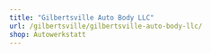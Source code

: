 ```yaml
---
title: "Gilbertsville Auto Body LLC"
url: /gilbertsville/gilbertsville-auto-body-llc/
shop: Autowerkstatt
---
```


